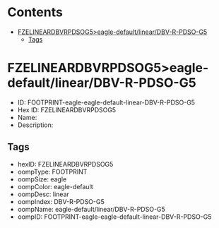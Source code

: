 



Contents
========

* [FZELINEARDBVRPDSOG5>eagle-default/linear/DBV-R-PDSO-G5](#fzelineardbvrpdsog5eagle-defaultlineardbv-r-pdso-g5)
	* [Tags](#tags)

# FZELINEARDBVRPDSOG5>eagle-default/linear/DBV-R-PDSO-G5

- ID: FOOTPRINT-eagle-eagle-default-linear-DBV-R-PDSO-G5
- Hex ID: FZELINEARDBVRPDSOG5
- Name: 
- Description: 

## Tags

- hexID: FZELINEARDBVRPDSOG5
- oompType: FOOTPRINT
- oompSize: eagle
- oompColor: eagle-default
- oompDesc: linear
- oompIndex: DBV-R-PDSO-G5
- oompName: eagle-default/linear/DBV-R-PDSO-G5
- oompID: FOOTPRINT-eagle-eagle-default-linear-DBV-R-PDSO-G5
